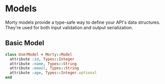# Models

Morty models provide a type-safe way to define your API's data structures.
They're used for both input validation and output serialization.

## Basic Model

```ruby
class UserModel < Morty::Model
  attribute :id, Types::Integer
  attribute :name, Types::String
  attribute :email, Types::String
  attribute :age, Types::Integer.optional
end

```
